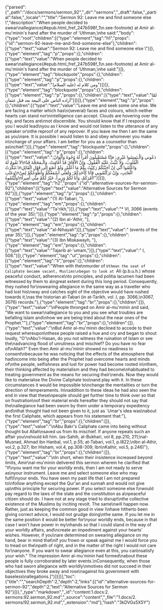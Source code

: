 {"parsed":{"_path":"/docs/sermons/sermon_92","_dir":"sermons","_draft":false,"_partial":false,"_locale":"","title":"Sermon 92:  Leave me and find someone else \\","description":"When people decided to swear\nallegiance{#epub.html_fref_247b598f_1\n.see-footnote} at Amir al-mu'minin's hand after the murder of 'Uthman,\nhe said:","body":{"type":"root","children":[{"type":"element","tag":"h1","props":{"id":"sermon-92-leave-me-and-find-someone-else"},"children":[{"type":"text","value":"Sermon 92:  Leave me and find someone else \\"}]},{"type":"element","tag":"p","props":{},"children":[{"type":"text","value":"When people decided to swear\nallegiance{#epub.html_fref_247b598f_1\n.see-footnote} at Amir al-mu'minin's hand after the murder of 'Uthman,\nhe said:"}]},{"type":"element","tag":"blockquote","props":{},"children":[{"type":"element","tag":"p","props":{},"children":[{"type":"text","value":"ومن كلام له (عليه السلام)"}]}]},{"type":"element","tag":"blockquote","props":{},"children":[{"type":"element","tag":"p","props":{},"children":[{"type":"text","value":"لمّا أراده الناس على البيعة بعد قتل عثمان"}]}]},{"type":"element","tag":"p","props":{},"children":[{"type":"text","value":"Leave me and seek some one else. We are facing a matter which has\n(several) faces and colours, which neither hearts can stand nor\nintelligence can accept. Clouds are hovering over the sky, and faces are\nnot discernible. You should know that if I respond to you I would lead\nyou as I know and would not listen to the utterance of any speaker or\nthe reproof of any reprover. If you leave me then I am the same as you\nare. It is possible I would listen to and obey whomever you make in\ncharge of your affairs. I am better for you as a counsellor than as\nchief."}]},{"type":"element","tag":"blockquote","props":{},"children":[{"type":"element","tag":"p","props":{},"children":[{"type":"text","value":"دَعُوني وَالْـتَمِسُوا غَيْرِي; فإِنَّا مُسْتَقْبِلُونَ أَمْراً لَهُ وُجُوهٌ وَأَلْوَانٌ; لاَ تَقُومُ لَهُ\nالْقُلُوبُ، وَلاَ تَثْبُتُ عَلَيْهِ الْعُقُولُ، وَإِنَّ الاْفَاقَ قَدْ أَغَامَتْ، وَالْـمَحَجَّةَ قَدْ تَنَكَّرَتْ.\nوَاعْلَمُوا أَنِّي إنْ أَجَبْتُكُمْ رَكِبْتُ بِكُمْ مَا أَعْلَمُ، وَلَمْ أُصْغِ إِلَى قَوْلِ الْقَائِلِ وَعَتْبِ\nالْعَاتِبِ، وَإِنْ تَرَكْتُمُونِي فَأَنَا كَأَحَدِكُمْ; وَلَعَلِّي أَسْمَعُكُمْ وَأَطْوَعُكُمْ لِمنْ وَلَّيْتُمُوهُ\nأَمْرَكُمْ، وَأَنَا لَكُمْ وَزِيراً، خَيْرٌ لَكُمْ مِنِّي أَمِيراً!"}]}]},{"type":"element","tag":"h2","props":{"id":"alternative-sources-for-sermon-92"},"children":[{"type":"text","value":"Alternative Sources for Sermon 92"}]},{"type":"element","tag":"p","props":{},"children":[{"type":"text","value":"(1) Al-Tabari, "},{"type":"element","tag":"em","props":{},"children":[{"type":"text","value":"Ta'rikh,"}]},{"type":"text","value":"* VI, 3066 (events of the year 35);"}]},{"type":"element","tag":"p","props":{},"children":[{"type":"text","value":"(2) Ibn al-'Athir, "},{"type":"element","tag":"em","props":{},"children":[{"type":"text","value":"al-Nihayah"}]},{"type":"text","value":" (events of the year 35);"}]},{"type":"element","tag":"p","props":{},"children":[{"type":"text","value":"(3) Ibn Miskawayh, "},{"type":"element","tag":"em","props":{},"children":[{"type":"text","value":"Tajarib al-'umam,"}]},{"type":"text","value":" I, 508."}]},{"type":"element","tag":"ul","props":{},"children":[{"type":"element","tag":"li","props":{},"children":[{"type":"text","value":"When with the\nmurder of `Uthman the seat of Caliphate became vacant, Muslims\nbegan to look at `Ali (p.b.u.h.) whose peaceful conduct, adherence\nto principles, and politia lacumen had been witnessed by them to a\ngreat extent during this long period. Consequently, they rushed for\nswearing allegiance in the same way as a traveller who had lost his\nway and catches sight of the objective would have rushed towards it,\nas the historian at-Tabari (in at-Tarikh, vol .I, pp. 3066,\n3067, 3076) records:"},{"type":"element","tag":"br","props":{},"children":[]},{"type":"text","value":"\nPeople thronged on Amir al-mu'minin and said, \"We want to swear\nallegiance to you and you see what troubles are befalling Islam and\nhow we are being tried about the near ones of the Prophet.\""},{"type":"element","tag":"br","props":{},"children":[]},{"type":"text","value":"\nBut Amir al-mu'minin declined to accede to their request whereupon\nthese people raised a hue and cry and began to shout loudly, \"O'\nAbu'l-Hasan, do you not witness the ruination of Islam or see the\nadvancing flood of unruliness and mischief? Do you have no fear of\nAllah?\" Even then Amir al-mu'minin showed no readiness to consent\nbecause he was noticing that the effects of the atmosphere that had\ncome into being after the Prophet had overcome hearts and minds of\nthe people, selfishness and lust for power had become rooted in\nthem, their thinking affected by materialism and they had become\nhabituated to treating government as the means for securing their\nends. Now they would like to materialise the Divine Caliphate too\nand play with it. In these circumstances it would be impossible to\nchange the mentalities or turn the direction of temperaments. In\naddition to these ideas he had also seen the end in view that these\npeople should get further time to think over so that on frustration\nof their material ends hereafter they should not say that the\nallegiance had been sworn by them under a temporary expediency and\nthat thought had not been given to it, just as `Umar's idea was\nabout the first Caliphate, which appears from his statement that:"},{"type":"element","tag":"br","props":{},"children":[]},{"type":"text","value":"\nAbu Bakr's Caliphate came into being without thought but Allah\nsaved us from its mischief. If anyone repeats such an affair you\nshould kill him. (as-Sahih, al-Bukhari, vol 8, pp.210, 211;\nal-Musnad, Ahmad ibn Hanbal, vol.1, p.55; at-Tabari, vol.1, p.l822;\nIbn al-Athir, vol.2, p.327; Ibn Hisham, vol.4, pp.308-309; Ibn\nKathir, vol.5, p.246)"},{"type":"element","tag":"br","props":{},"children":[]},{"type":"text","value":"\nIn short, when their insistence increased beyond limits, Amir\nal-mu'minin delivered this sermon wherein he clarified that \"If\nyou want me for your worldly ends, then I am not ready to serve as\nyour instrument. Leave me and select someone else who may fulfil\nyour ends. You have seen my past life that I am not prepared to\nfollow anything except the Qur'an and sunnah and would not give up\nthis principle for securing power. If you select someone else I\nwould pay regard to the laws of the state and the constitution as a\npeaceful citizen should do. I have not at any stage tried to disrupt\nthe collective existence of the Muslims by inciting revolt. The same\nwill happen now. Rather, just as keeping the common good in view I\nhave hitherto been giving correct advice, I would not grudge doing\nthe same. If you let me in the same position it would be better for\nyour worldly ends, because in that case I won't have power in my\nhands so that I could stand in the way of your worldly affairs, and\ncreate an impediment against your hearts' wishes. However, if you\nare determined on swearing allegiance on my hand, bear in mind that\nif you frown or speak against me I would force you to tread on the\npath of right, and in the matter of the right I would not care for\nanyone. If you want to swear allegiance even at this, you can\nsatisfy your wish.\" The impression Amir al-mu'minin had formed\nabout these people is fully corroborated by later events.\nConsequently, when those who had sworn allegiance with worldly\nmotives did not succeed in their objectives they broke away and rose\nagainst his government with baseless\nallegations.]"}]}]}],"toc":{"title":"","searchDepth":2,"depth":2,"links":[{"id":"alternative-sources-for-sermon-92","depth":2,"text":"Alternative Sources for Sermon 92"}]}},"_type":"markdown","_id":"content:1.docs:2. sermons:92.sermon_92.md","_source":"content","_file":"1.docs/2. sermons/92.sermon_92.md","_extension":"md"},"hash":"3kDVGs5X5Y"}